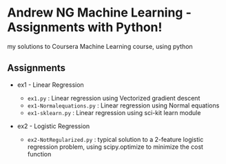 # Andrew NG Machine Learning - Assignments with Python!
my solutions to Coursera Machine Learning course, using python

## Assignments

* ex1 - Linear Regression
  * `ex1.py` : Linear regression using Vectorized gradient descent
  * `ex1-Normalequations.py` : Linear regression using Normal equations
  * `ex1-sklearn.py` : Linear regression using sci-kit learn module

* ex2 - Logistic Regression
  * `ex2-NotRegularized.py` : typical solution to a 2-feature logistic regression problem, using scipy.optimize to minimize the cost function